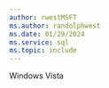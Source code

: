 ```yaml
---
author: rwestMSFT
ms.author: randolphwest
ms.date: 01/29/2024
ms.service: sql
ms.topic: include
---
```

 Windows Vista 
